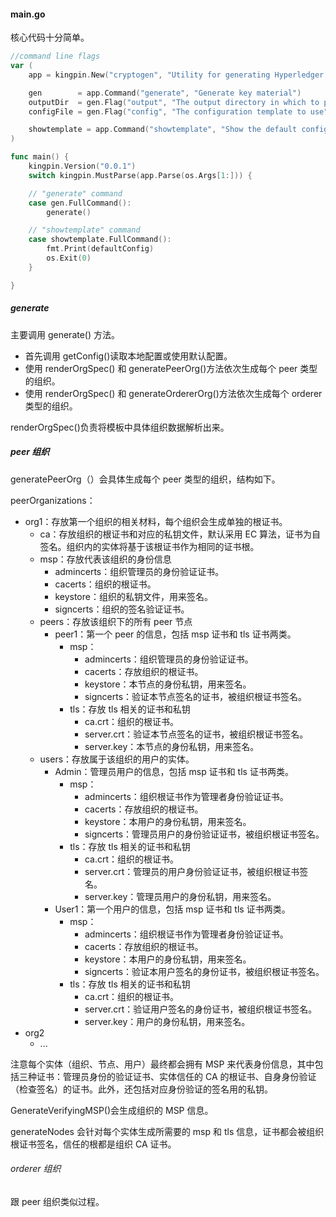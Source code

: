#### main.go
核心代码十分简单。

```go
//command line flags
var (
	app = kingpin.New("cryptogen", "Utility for generating Hyperledger Fabric key material")

	gen        = app.Command("generate", "Generate key material")
	outputDir  = gen.Flag("output", "The output directory in which to place artifacts").Default("crypto-config").String()
	configFile = gen.Flag("config", "The configuration template to use").File()

	showtemplate = app.Command("showtemplate", "Show the default configuration template")
)

func main() {
	kingpin.Version("0.0.1")
	switch kingpin.MustParse(app.Parse(os.Args[1:])) {

	// "generate" command
	case gen.FullCommand():
		generate()

	// "showtemplate" command
	case showtemplate.FullCommand():
		fmt.Print(defaultConfig)
		os.Exit(0)
	}

}
```


##### generate

主要调用 generate() 方法。

* 首先调用 getConfig()读取本地配置或使用默认配置。
* 使用 renderOrgSpec() 和 generatePeerOrg()方法依次生成每个 peer 类型的组织。
* 使用 renderOrgSpec() 和 generateOrdererOrg()方法依次生成每个 orderer 类型的组织。

renderOrgSpec()负责将模板中具体组织数据解析出来。

##### peer 组织
generatePeerOrg（）会具体生成每个 peer 类型的组织，结构如下。

peerOrganizations：
* org1：存放第一个组织的相关材料，每个组织会生成单独的根证书。
  * ca：存放组织的根证书和对应的私钥文件，默认采用 EC 算法，证书为自签名。组织内的实体将基于该根证书作为相同的证书根。
  * msp：存放代表该组织的身份信息
    * admincerts：组织管理员的身份验证证书。
    * cacerts：组织的根证书。
    * keystore：组织的私钥文件，用来签名。
    * signcerts：组织的签名验证证书。
  * peers：存放该组织下的所有 peer 节点
    * peer1：第一个 peer 的信息，包括 msp 证书和 tls 证书两类。
      * msp：
        * admincerts：组织管理员的身份验证证书。
        * cacerts：存放组织的根证书。
        * keystore：本节点的身份私钥，用来签名。
        * signcerts：验证本节点签名的证书，被组织根证书签名。
      * tls：存放 tls 相关的证书和私钥
        * ca.crt：组织的根证书。
        * server.crt：验证本节点签名的证书，被组织根证书签名。
        * server.key：本节点的身份私钥，用来签名。
  * users：存放属于该组织的用户的实体。
    * Admin：管理员用户的信息，包括 msp 证书和 tls 证书两类。
      * msp：
        * admincerts：组织根证书作为管理者身份验证证书。
        * cacerts：存放组织的根证书。
        * keystore：本用户的身份私钥，用来签名。
        * signcerts：管理员用户的身份验证证书，被组织根证书签名。
      * tls：存放 tls 相关的证书和私钥
        * ca.crt：组织的根证书。
        * server.crt：管理员的用户身份验证证书，被组织根证书签名。
        * server.key：管理员用户的身份私钥，用来签名。
    * User1：第一个用户的信息，包括 msp 证书和 tls 证书两类。
      * msp：
        * admincerts：组织根证书作为管理者身份验证证书。
        * cacerts：存放组织的根证书。
        * keystore：本用户的身份私钥，用来签名。
        * signcerts：验证本用户签名的身份证书，被组织根证书签名。
      * tls：存放 tls 相关的证书和私钥
        * ca.crt：组织的根证书。
        * server.crt：验证用户签名的身份证书，被组织根证书签名。
        * server.key：用户的身份私钥，用来签名。
* org2
  * ...

注意每个实体（组织、节点、用户）最终都会拥有 MSP 来代表身份信息，其中包括三种证书：管理员身份的验证证书、实体信任的 CA 的根证书、自身身份验证（检查签名）的证书。此外，还包括对应身份验证的签名用的私钥。

GenerateVerifyingMSP()会生成组织的 MSP 信息。

generateNodes 会针对每个实体生成所需要的 msp 和 tls 信息，证书都会被组织根证书签名，信任的根都是组织 CA 证书。

###### orderer 组织
跟 peer 组织类似过程。

